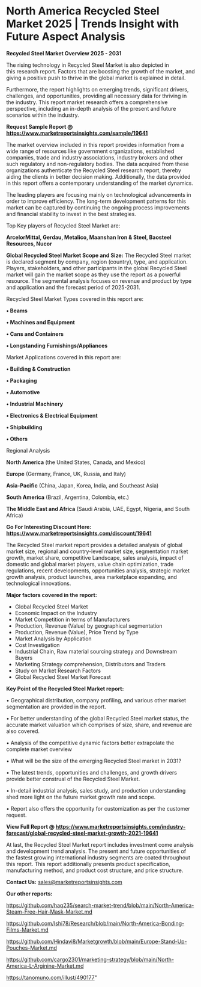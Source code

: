# North America Recycled Steel Market 2025 | Trends Insight with Future Aspect Analysis

<Strong> Recycled Steel Market Overview 2025 - 2031</strong>

The rising technology in Recycled Steel Market is also depicted in this research report. Factors that are boosting the growth of the market, and giving a positive push to thrive in the global market is explained in detail.

Furthermore, the report highlights on emerging trends, significant drivers, challenges, and opportunities, providing all necessary data for thriving in the industry. This report market research offers a comprehensive perspective, including an in-depth analysis of the present and future scenarios within the industry.

<strong>Request Sample Report @ <a href=https://www.marketreportsinsights.com/sample/19641>https://www.marketreportsinsights.com/sample/19641</a></strong>

The market overview included in this report provides information from a wide range of resources like government organizations, established companies, trade and industry associations, industry brokers and other such regulatory and non-regulatory bodies. The data acquired from these organizations authenticate the Recycled Steel research report, thereby aiding the clients in better decision making. Additionally, the data provided in this report offers a contemporary understanding of the market dynamics.

The leading players are focusing mainly on technological advancements in order to improve efficiency. The long-term development patterns for this market can be captured by continuing the ongoing process improvements and financial stability to invest in the best strategies.

Top Key players of Recycled Steel Market are:

<strong>ArcelorMittal, Gerdau, Metalico, Maanshan Iron & Steel, Baosteel Resources, Nucor</strong>

<strong><b>Global Recycled Steel Market Scope and Size:</b></strong>
The Recycled Steel market is declared segment by company, region (country), type, and application. Players, stakeholders, and other participants in the global Recycled Steel market will gain the market scope as they use the report as a powerful resource. The segmental analysis focuses on revenue and product by type and application and the forecast period of 2025-2031.

Recycled Steel Market Types covered in this report are:

<strong>• Beams

• Machines and Equipment

• Cans and Containers

• Longstanding Furnishings/Appliances</strong>

Market Applications covered in this report are:

<strong>• Building & Construction

• Packaging

• Automotive

• Industrial Machinery

• Electronics & Electrical Equipment

• Shipbuilding

• Others</strong> 

Regional Analysis

<strong>North America</strong> (the United States, Canada, and Mexico)

<strong>Europe</strong> (Germany, France, UK, Russia, and Italy)

<strong>Asia-Pacific</strong> (China, Japan, Korea, India, and Southeast Asia)

<strong>South America</strong> (Brazil, Argentina, Colombia, etc.)

<strong>The Middle East and Africa</strong> (Saudi Arabia, UAE, Egypt, Nigeria, and South Africa)

<strong>Go For Interesting Discount Here: <a href=https://www.marketreportsinsights.com/discount/19641>https://www.marketreportsinsights.com/discount/19641</a></strong>

The Recycled Steel market report provides a detailed analysis of global market size, regional and country-level market size, segmentation market growth, market share, competitive Landscape, sales analysis, impact of domestic and global market players, value chain optimization, trade regulations, recent developments, opportunities analysis, strategic market growth analysis, product launches, area marketplace expanding, and technological innovations.

<strong><b>Major factors covered in the report:</b></strong>
<ul>
  <li>Global Recycled Steel Market </li>
  <li>Economic Impact on the Industry</li>
  <li>Market Competition in terms of Manufacturers</li>
  <li>Production, Revenue (Value) by geographical segmentation</li>
  <li>Production, Revenue (Value), Price Trend by Type</li>
  <li>Market Analysis by Application</li>
  <li>Cost Investigation</li>
  <li>Industrial Chain, Raw material sourcing strategy and Downstream Buyers</li>
  <li>Marketing Strategy comprehension, Distributors and Traders</li>
  <li>Study on Market Research Factors</li>
  <li>Global Recycled Steel Market Forecast</li>
</ul>

<strong><b>Key Point of the Recycled Steel Market report:</b></strong>

• Geographical distribution, company profiling, and various other market segmentation are provided in the report.

• For better understanding of the global Recycled Steel market status, the accurate market valuation which comprises of size, share, and revenue are also covered.

• Analysis of the competitive dynamic factors better extrapolate the complete market overview

• What will be the size of the emerging Recycled Steel market in 2031?

• The latest trends, opportunities and challenges, and growth drivers provide better construal of the Recycled Steel Market.

• In-detail industrial analysis, sales study, and production understanding shed more light on the future market growth rate and scope.

• Report also offers the opportunity for customization as per the customer request.

<strong><b>View Full Report @ <a href=https://www.marketreportsinsights.com/industry-forecast/global-recycled-steel-market-growth-2021-19641>https://www.marketreportsinsights.com/industry-forecast/global-recycled-steel-market-growth-2021-19641</a></b></strong>


At last, the Recycled Steel Market report includes investment come analysis and development trend analysis. The present and future opportunities of the fastest growing international industry segments are coated throughout this report. This report additionally presents product specification, manufacturing method, and product cost structure, and price structure.

<strong>Contact Us:</strong>
sales@marketreportsinsights.com

<strong>Our other reports:</strong>

<a href=https://github.com/haq235/search-market-trend/blob/main/North-America-Steam-Free-Hair-Mask-Market.md>https://github.com/haq235/search-market-trend/blob/main/North-America-Steam-Free-Hair-Mask-Market.md</a>

<a href=https://github.com/Ishi78/Research/blob/main/North-America-Bonding-Films-Market.md>https://github.com/Ishi78/Research/blob/main/North-America-Bonding-Films-Market.md</a>

<a href=https://github.com/Hindavi8/Marketgrowth/blob/main/Europe-Stand-Up-Pouches-Market.md>https://github.com/Hindavi8/Marketgrowth/blob/main/Europe-Stand-Up-Pouches-Market.md</a>

<a href=https://github.com/cargo2301/marketing-strategy/blob/main/North-America-L-Arginine-Market.md>https://github.com/cargo2301/marketing-strategy/blob/main/North-America-L-Arginine-Market.md</a>

<a href=https://tanomuno.com/illust/490177>https://tanomuno.com/illust/490177</a>"
